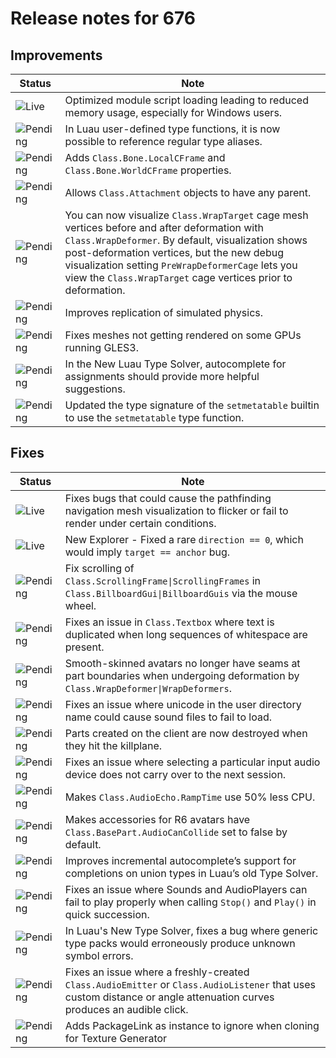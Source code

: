 # Release notes for 676

## Improvements

| Status | Note |
|--------|------|
| ![Live](https://img.shields.io/badge/Live-009E57?style=flat)  | Optimized module script loading leading to reduced memory usage, especially for Windows users. |
| ![Pending](https://img.shields.io/badge/Pending-DEA517?style=flat)  | In Luau user-defined type functions, it is now possible to reference regular type aliases. |
| ![Pending](https://img.shields.io/badge/Pending-DEA517?style=flat)  | Adds <code>Class.Bone.LocalCFrame</code> and <code>Class.Bone.WorldCFrame</code> properties. |
| ![Pending](https://img.shields.io/badge/Pending-DEA517?style=flat)  | Allows <code>Class.Attachment</code> objects to have any parent. |
| ![Pending](https://img.shields.io/badge/Pending-DEA517?style=flat)  | You can now visualize <code>Class.WrapTarget</code> cage mesh vertices before and after deformation with <code>Class.WrapDeformer</code>. By default, visualization shows post-deformation vertices, but the new debug visualization setting <code>PreWrapDeformerCage</code> lets you view the <code>Class.WrapTarget</code> cage vertices prior to deformation. |
| ![Pending](https://img.shields.io/badge/Pending-DEA517?style=flat)  | Improves replication of simulated physics. |
| ![Pending](https://img.shields.io/badge/Pending-DEA517?style=flat)  | Fixes meshes not getting rendered on some GPUs running GLES3. |
| ![Pending](https://img.shields.io/badge/Pending-DEA517?style=flat)  | In the New Luau Type Solver, autocomplete for assignments should provide more helpful suggestions. |
| ![Pending](https://img.shields.io/badge/Pending-DEA517?style=flat)  | Updated the type signature of the <code>setmetatable</code> builtin to use the <code>setmetatable</code> type function. |
## Fixes

| Status | Note |
|--------|------|
| ![Live](https://img.shields.io/badge/Live-009E57?style=flat)  | Fixes bugs that could cause the pathfinding navigation mesh visualization to flicker or fail to render under certain conditions. |
| ![Live](https://img.shields.io/badge/Live-009E57?style=flat)  | New Explorer - Fixed a rare <code>direction == 0</code>, which would imply <code>target == anchor</code> bug. |
| ![Pending](https://img.shields.io/badge/Pending-DEA517?style=flat)  | Fix scrolling of <code>Class.ScrollingFrame\|ScrollingFrames</code> in <code>Class.BillboardGui\|BillboardGuis</code> via the mouse wheel. |
| ![Pending](https://img.shields.io/badge/Pending-DEA517?style=flat)  | Fixes an issue in <code>Class.Textbox</code> where text is duplicated when long sequences of whitespace are present. |
| ![Pending](https://img.shields.io/badge/Pending-DEA517?style=flat)  | Smooth-skinned avatars no longer have seams at part boundaries when undergoing deformation by <code>Class.WrapDeformer\|WrapDeformers</code>. |
| ![Pending](https://img.shields.io/badge/Pending-DEA517?style=flat)  | Fixes an issue where unicode in the user directory name could cause sound files to fail to load. |
| ![Pending](https://img.shields.io/badge/Pending-DEA517?style=flat)  | Parts created on the client are now destroyed when they hit the killplane. |
| ![Pending](https://img.shields.io/badge/Pending-DEA517?style=flat)  | Fixes an issue where selecting a particular input audio device does not carry over to the next session. |
| ![Pending](https://img.shields.io/badge/Pending-DEA517?style=flat)  | Makes <code>Class.AudioEcho.RampTime</code> use 50% less CPU. |
| ![Pending](https://img.shields.io/badge/Pending-DEA517?style=flat)  | Makes accessories for R6 avatars have <code>Class.BasePart.AudioCanCollide</code> set to false by default. |
| ![Pending](https://img.shields.io/badge/Pending-DEA517?style=flat)  | Improves incremental autocomplete’s support for completions on union types in Luau’s old Type Solver. |
| ![Pending](https://img.shields.io/badge/Pending-DEA517?style=flat)  | Fixes an issue where Sounds and AudioPlayers can fail to play properly when calling <code>Stop()</code> and <code>Play()</code> in quick succession. |
| ![Pending](https://img.shields.io/badge/Pending-DEA517?style=flat)  | In Luau's New Type Solver, fixes a bug where generic type packs would erroneously produce unknown symbol errors. |
| ![Pending](https://img.shields.io/badge/Pending-DEA517?style=flat)  | Fixes an issue where a freshly-created <code>Class.AudioEmitter</code> or <code>Class.AudioListener</code> that uses custom distance or angle attenuation curves produces an audible click. |
| ![Pending](https://img.shields.io/badge/Pending-DEA517?style=flat)  | Adds PackageLink as instance to ignore when cloning for Texture Generator |
